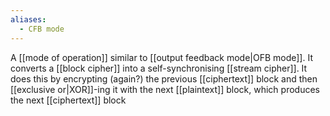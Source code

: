 ```yaml
---
aliases:
  - CFB mode
---
```

A [[mode of operation]] similar to [[output feedback mode|OFB mode]]. It converts a [[block cipher]] into a self-synchronising [[stream cipher]]. It does this by encrypting (again?) the previous [[ciphertext]] block and then [[exclusive or|XOR]]-ing it with the next [[plaintext]] block, which produces the next [[ciphertext]] block